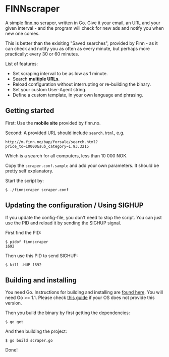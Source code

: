 # FINNscraper

A simple [finn.no](finn.no) scraper, written in Go. Give it your email, an URL
and your given interval - and the program will check for new ads and notify you
when new one comes.

This is better than the exisiting "Saved searches", provided by Finn - as it
can check and notify you as often as every minute, but perhaps more
practically: every 30 or 60 minutes.

List of features:

* Set scraping interval to be as low as 1 minute.
* Search **multiple URLs**.
* Reload configuration without interrupting or re-building the binary.
* Set your custom User-Agent string.
* Define a custom template, in your own language and phrasing.

## Getting started

First: Use the **mobile site** provided by finn.no.

Second: A provided URL should include `search.html`, e.g.

    http://m.finn.no/bap/forsale/search.html?price_to=10000&sub_category=1.93.3215

Which is a search for all computers, less than 10 000 NOK.

Copy the `scraper.conf.sample` and add your own parameters. It should be pretty
self explanatory.

Start the script by:

    $ ./finnscraper scraper.conf

## Updating the configuration / Using SIGHUP

If you update the config-file, you don't need to stop the script. You can just
use the PID and reload it by sending the SIGHUP signal.

First find the PID:

    $ pidof finnscraper
    1692

Then use this PID to send SIGHUP:

    $ kill -HUP 1692

## Building and installing

You need Go. Instructions for building and installing are [found
here](http://golang.org/doc/install). You will need Go >= 1.1.
Please check [this
guide](http://www.extellisys.com/articles/golang-on-debian-wheezy) if your OS
does not provide this version.

Then you build the binary by first getting the dependencies:

    $ go get

And then building the project:

    $ go build scraper.go

Done!
